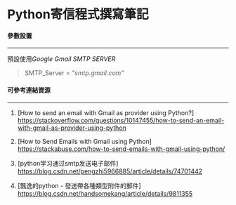 # Python寄信程式撰寫筆記

#### 參數設置
---
預設使用*Google Gmail SMTP SERVER*
<br/>
> SMTP_Server =  *"smtp.gmail.com"*


<p><p>

#### 可參考連結資源
---

1. [How to send an email with Gmail as provider using Python?]<br/>
  <https://stackoverflow.com/questions/10147455/how-to-send-an-email-with-gmail-as-provider-using-python>

2. [How to Send Emails with Gmail using Python]<br/>
  <https://stackabuse.com/how-to-send-emails-with-gmail-using-python/>

3. [python学习通过smtp发送电子邮件]<br/>
  <https://blog.csdn.net/pengzhi5966885/article/details/74701442>

4. [飄逸的python - 發送帶各種類型附件的郵件]<br/>
  <https://blog.csdn.net/handsomekang/article/details/9811355>
